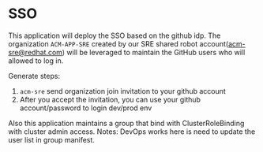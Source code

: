 # SSO

This application will deploy the SSO based on the github idp. The organization `ACM-APP-SRE` created by our SRE shared robot account(acm-sre@redhat.com) will be leveraged to maintain the GitHub users who will allowed to log in.

Generate steps:
1. `acm-sre` send organization join invitation to your github account
2. After you accept the invitation, you can use your github account/password to login dev/prod env

Also this application maintains a group that bind with ClusterRoleBinding with cluster admin access. Notes: DevOps works here is need to update the user list in group manifest.
